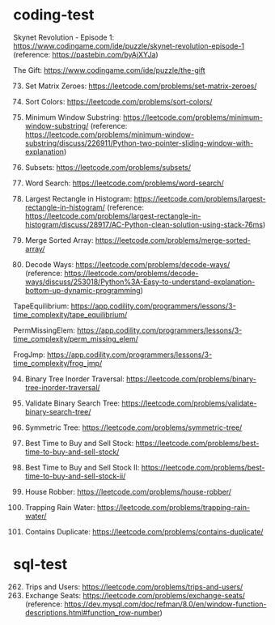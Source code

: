 # coding-test
Skynet Revolution - Episode 1: https://www.codingame.com/ide/puzzle/skynet-revolution-episode-1 (reference: https://pastebin.com/byAjXYJa)

The Gift: https://www.codingame.com/ide/puzzle/the-gift

73. Set Matrix Zeroes: https://leetcode.com/problems/set-matrix-zeroes/

75. Sort Colors: https://leetcode.com/problems/sort-colors/

76. Minimum Window Substring: https://leetcode.com/problems/minimum-window-substring/ (reference: https://leetcode.com/problems/minimum-window-substring/discuss/226911/Python-two-pointer-sliding-window-with-explanation)

78. Subsets: https://leetcode.com/problems/subsets/

79. Word Search: https://leetcode.com/problems/word-search/

84. Largest Rectangle in Histogram: https://leetcode.com/problems/largest-rectangle-in-histogram/ (reference: https://leetcode.com/problems/largest-rectangle-in-histogram/discuss/28917/AC-Python-clean-solution-using-stack-76ms)

88. Merge Sorted Array: https://leetcode.com/problems/merge-sorted-array/

91. Decode Ways: https://leetcode.com/problems/decode-ways/ (reference: https://leetcode.com/problems/decode-ways/discuss/253018/Python%3A-Easy-to-understand-explanation-bottom-up-dynamic-programming)

TapeEquilibrium: https://app.codility.com/programmers/lessons/3-time_complexity/tape_equilibrium/

PermMissingElem: https://app.codility.com/programmers/lessons/3-time_complexity/perm_missing_elem/

FrogJmp: https://app.codility.com/programmers/lessons/3-time_complexity/frog_jmp/

94. Binary Tree Inorder Traversal: https://leetcode.com/problems/binary-tree-inorder-traversal/

98. Validate Binary Search Tree:  https://leetcode.com/problems/validate-binary-search-tree/

101. Symmetric Tree: https://leetcode.com/problems/symmetric-tree/

121. Best Time to Buy and Sell Stock: https://leetcode.com/problems/best-time-to-buy-and-sell-stock/

122. Best Time to Buy and Sell Stock II: https://leetcode.com/problems/best-time-to-buy-and-sell-stock-ii/

198. House Robber: https://leetcode.com/problems/house-robber/

42. Trapping Rain Water: https://leetcode.com/problems/trapping-rain-water/

217. Contains Duplicate: https://leetcode.com/problems/contains-duplicate/

# sql-test
262. Trips and Users: https://leetcode.com/problems/trips-and-users/
626. Exchange Seats: https://leetcode.com/problems/exchange-seats/ (reference: https://dev.mysql.com/doc/refman/8.0/en/window-function-descriptions.html#function_row-number)
